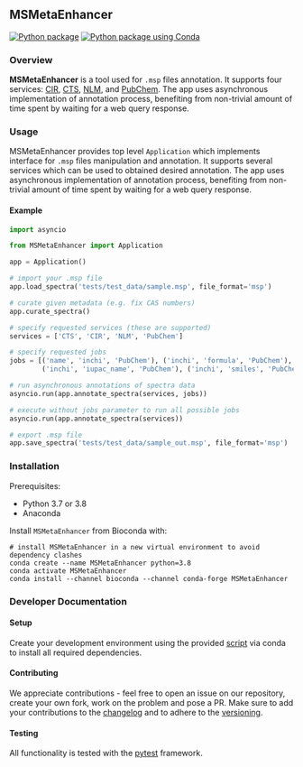 ## MSMetaEnhancer

[![Python package](https://github.com/RECETOX/MSMetaEnhancer/actions/workflows/python-package.yml/badge.svg)](https://github.com/RECETOX/MSMetaEnhancer/actions/workflows/python-package.yml)
[![Python package using Conda](https://github.com/RECETOX/MSMetaEnhancer/actions/workflows/python-package-conda.yml/badge.svg)](https://github.com/RECETOX/MSMetaEnhancer/actions/workflows/python-package-conda.yml)

### Overview

**MSMetaEnhancer** is a tool used for `.msp` files annotation.
It supports four services: [CIR](https://cactus.nci.nih.gov/chemical/structure_documentation), [CTS](https://cts.fiehnlab.ucdavis.edu/), [NLM](https://chem.nlm.nih.gov), and [PubChem](https://pubchem.ncbi.nlm.nih.gov/).
The app uses asynchronous implementation of annotation process,
benefiting from non-trivial amount of time spent by waiting for a web query response.

### Usage

MSMetaEnhancer provides top level `Application` which implements interface for `.msp` files manipulation and annotation. 
It supports several services which can be used to obtained desired annotation. 
The app uses asynchronous implementation of annotation process, benefiting from non-trivial amount of time spent by waiting for a web query response.

#### Example

```python
import asyncio

from MSMetaEnhancer import Application

app = Application()

# import your .msp file
app.load_spectra('tests/test_data/sample.msp', file_format='msp')

# curate given metadata (e.g. fix CAS numbers)
app.curate_spectra()

# specify requested services (these are supported)
services = ['CTS', 'CIR', 'NLM', 'PubChem']

# specify requested jobs
jobs = [('name', 'inchi', 'PubChem'), ('inchi', 'formula', 'PubChem'), ('inchi', 'inchikey', 'PubChem'),
        ('inchi', 'iupac_name', 'PubChem'), ('inchi', 'smiles', 'PubChem')]

# run asynchronous annotations of spectra data
asyncio.run(app.annotate_spectra(services, jobs))

# execute without jobs parameter to run all possible jobs
asyncio.run(app.annotate_spectra(services))

# export .msp file 
app.save_spectra('tests/test_data/sample_out.msp', file_format='msp')
```

### Installation

Prerequisites:

- Python 3.7 or 3.8
- Anaconda

Install `MSMetaEnhancer` from Bioconda with:

```
# install MSMetaEnhancer in a new virtual environment to avoid dependency clashes
conda create --name MSMetaEnhancer python=3.8
conda activate MSMetaEnhancer
conda install --channel bioconda --channel conda-forge MSMetaEnhancer
```

### Developer Documentation

#### Setup

Create your development environment using the provided [script](conda/environment-dev.yml) via conda to install all required dependencies.

#### Contributing

We appreciate contributions - feel free to open an issue on our repository, create your own fork, work on the problem and pose a PR. 
Make sure to add your contributions to the [changelog](CHANGELOG.md) and to adhere to the [versioning](https://semver.org/spec/v2.0.0.html).

#### Testing

All functionality is tested with the [pytest](https://docs.pytest.org/en/6.2.x/contents.html) framework.
